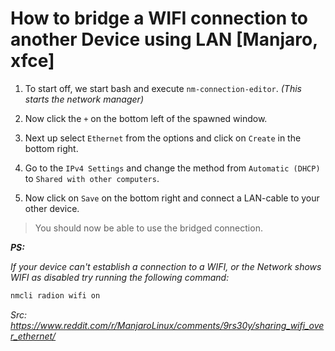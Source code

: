 # How to bridge a WIFI connection to another Device using LAN [Manjaro, xfce]

1. To start off, we start bash and execute `nm-connection-editor`. _(This starts the network manager)_

2. Now click the `+` on the bottom left of the spawned window.

3. Next up select `Ethernet` from the options and click on `Create` in the bottom right.

4. Go to the `IPv4 Settings` and change the method from `Automatic (DHCP)` to `Shared with other computers`.

5. Now click on `Save` on the bottom right and connect a LAN-cable to your other device.

> You should now be able to use the bridged connection.

**_PS:_**

_If your device can't establish a connection to a WIFI, or the Network shows WIFI as disabled try running the following
command:_

```bash
nmcli radion wifi on
```

_Src:_ *https://www.reddit.com/r/ManjaroLinux/comments/9rs30y/sharing_wifi_over_ethernet/*
